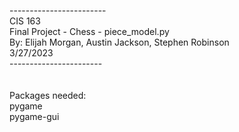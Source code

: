<p>------------------------
<br>CIS 163
<br>Final Project - Chess - piece_model.py
<br>By: Elijah Morgan, Austin Jackson, Stephen Robinson
<br>3/27/2023
<br>-----------------------
<br>
<br>
<br>Packages needed:
<br>pygame
<br>pygame-gui
</p>
